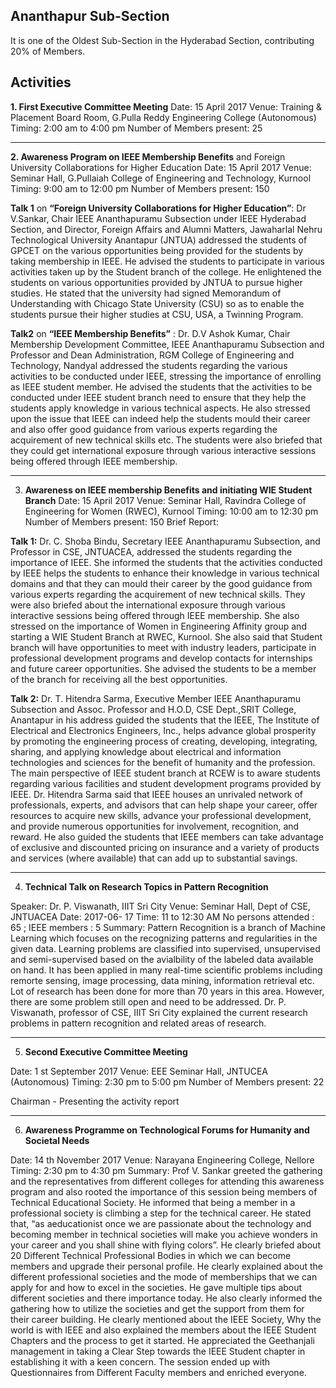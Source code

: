 ## Ananthapur Sub-Section

It is one of the Oldest Sub-Section in the Hyderabad Section, contributing 20% of Members.

## Activities

**1. First Executive Committee Meeting**
Date: 15 April 2017
Venue: Training &amp; Placement Board Room, G.Pulla Reddy Engineering College
(Autonomous)
Timing: 2:00 am to 4:00 pm
Number of Members present: 25

---

**2. Awareness Program on IEEE Membership Benefits**
and Foreign University Collaborations for Higher Education
Date: 15 April 2017
Venue: Seminar Hall, G.Pullaiah College of Engineering and Technology, Kurnool
Timing: 9:00 am to 12:00 pm
Number of Members present: 150

**Talk 1** on **“Foreign University Collaborations for Higher Education”**: Dr V.Sankar, Chair IEEE Ananthapuramu Subsection under IEEE Hyderabad Section, and Director, Foreign Affairs and Alumni Matters, Jawaharlal Nehru Technological University Anantapur (JNTUA) addressed the
students of GPCET on the various opportunities being provided for the students by taking membership in IEEE. He advised the
students to participate in various activities taken up by the Student branch of the college. He enlightened the students on
various opportunities provided by JNTUA to pursue higher studies. He stated that the university had signed Memorandum of Understanding with Chicago State University (CSU) so as to enable the students pursue their higher studies at CSU, USA, a Twinning Program.

**Talk2** on **“IEEE Membership Benefits”** : Dr. D.V Ashok Kumar, Chair Membership Development Committee, IEEE Ananthapuramu Subsection and Professor and Dean Administration, RGM College of Engineering and Technology, Nandyal 
addressed the students regarding the various activities to be conducted under IEEE, stressing the importance of
enrolling as IEEE student member. He advised the students that the activities to be conducted under IEEE student branch need to ensure that they help the students apply knowledge in various technical aspects. He also stressed upon the issue that IEEE can indeed help the students mould their career and also offer good guidance from various experts regarding the acquirement of new technical skills etc. The students were also briefed that they could get international exposure through various interactive sessions being offered through IEEE membership.

---

3. **Awareness on IEEE membership Benefits and initiating WIE Student Branch**
Date: 15 April 2017
Venue: Seminar Hall, Ravindra College of Engineering for Women (RWEC), Kurnool
Timing: 10:00 am to 12:30 pm
Number of Members present: 150
Brief Report:

**Talk 1:** Dr. C. Shoba Bindu, Secretary IEEE Ananthapuramu Subsection, and Professor in CSE, JNTUACEA, addressed the students regarding the importance of IEEE. She informed the students that the activities conducted by IEEE helps the students to enhance their knowledge in various technical domains and that they can mould their career by the good guidance from various experts regarding the acquirement of new technical skills. They were also briefed about the international exposure through various interactive sessions
being offered through IEEE membership. She also stressed on the importance of Women in Engineering Affinity group and starting a WIE Student Branch at RWEC, Kurnool. She also said that Student branch will have opportunities to meet with industry leaders, participate in professional development programs and develop contacts for internships and future career opportunities. She advised
the students to be a member of the branch for receiving all the best opportunities.

**Talk 2:** Dr. T. Hitendra Sarma, Executive Member IEEE Ananthapuramu Subsection and Assoc. Professor and H.O.D, CSE Dept.,SRIT College, Anantapur in his address guided the students that the IEEE, The Institute of Electrical and Electronics Engineers, Inc., helps advance global prosperity by promoting the engineering process of creating, developing, integrating, sharing, and applying knowledge about electrical and information technologies and sciences for the benefit of humanity and the profession. The main perspective of IEEE student branch at RCEW is to aware students regarding various facilities and student development programs provided by IEEE. Dr. Hitendra Sarma said that IEEE houses an unrivaled network of professionals, experts, and advisors that can help shape your career, offer resources to acquire new skills, advance your professional development, and provide numerous opportunities for involvement, recognition, and reward. He also guided the students that IEEE members can take advantage of exclusive and discounted pricing on insurance and a variety of products and services (where available) that can add up to substantial savings.

---

4. **Technical Talk on Research Topics in Pattern Recognition**

Speaker: Dr. P. Viswanath, IIIT Sri City
Venue: Seminar Hall, Dept of CSE, JNTUACEA
Date: 2017-06- 17
Time: 11 to 12:30 AM
No persons attended : 65 ; IEEE members : 5
Summary: Pattern Recognition is a branch of Machine Learning which focuses on the recognizing patterns and regularities in the given data. Learning problems are classified into supervised, unsupervised and semi-supervised based on the avialbility of the labeled data available on hand. It has been applied in many real-time scientific problems including remorte sensing, image processing, data mining, information retrieval etc. Lot of research has been done for more than 70 years in this area. However, there are some problem still
open and need to be addressed. Dr. P. Viswanath, professor of CSE, IIIT Sri City explained the current research problems in pattern recognition and related areas of research.

---

5. **Second Executive Committee Meeting**

Date: 1 st September 2017
Venue: EEE Seminar Hall, JNTUCEA (Autonomous)
Timing: 2:30 pm to 5:00 pm
Number of Members present: 22

Chairman - Presenting the activity report

---

6. **Awareness Programme on Technological Forums for Humanity and Societal Needs**

Date: 14 th November 2017
Venue: Narayana Engineering College, Nellore
Timing: 2:30 pm to 4:30 pm
Summary: Prof V. Sankar greeted the gathering and the representatives from different colleges for attending this awareness program and also rooted the importance of this session being members of Technical Educational Society. He informed that being a member in a professional society is climbing a step for the technical career. He stated that, “as aeducationist once we are passionate about the technology and becoming member in technical societies will make you achieve wonders in your career and you shall shine with flying colors”. He clearly briefed about 20 Different Technical Professional Bodies in which we can become members and upgrade their personal
profile. He clearly explained about the different professional societies and the mode of memberships that we can apply for and how to excel in the societies. He gave multiple tips about different societies and there importance today. He also clearly informed the
gathering how to utilize the societies and get the support from them for their career building. He clearly mentioned about the IEEE Society, Why the world is with IEEE and also explained the members about the IEEE Student Chapters and the process to get it
started. He appreciated the Geethanjali management in taking a Clear Step towards the IEEE Student chapter in establishing it with a keen concern. The session ended up with Questionnaires from Different Faculty members and enriched everyone.
